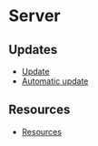 # Server


## Updates
- [Update](./update.md)
- [Automatic update](./atomatic_updates.md)

## Resources
- [Resources](./resources.md)